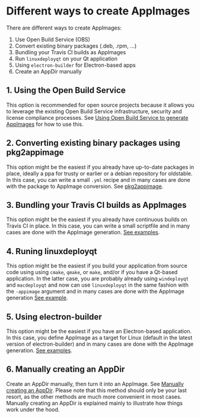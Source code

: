 # Different ways to create AppImages

There are different ways to create AppImages:

1. Use Open Build Service (OBS)
1. Convert existing binary packages (.deb, .rpm, ...)
1. Bundling your Travis CI builds as AppImages
1. Run `linuxdeployqt` on your Qt application
1. Using `electron-builder` for Electron-based apps
1. Create an AppDir manually

## 1. Using the Open Build Service

This option is recommended for open source projects because it allows you to leverage the existing Open Build Service infrastructure, security and license compliance processes. See [Using Open Build Service to generate AppImages](obs.md) for how to use this.

## 2. Converting existing binary packages using pkg2appimage

This option might be the easiest if you already have up-to-date packages in place, ideally a ppa for trusty or earlier or a debian repository for oldstable. In this case, you can write a small `.yml` recipe and in many cases are done with the package to AppImage conversion. See [pkg2appimage](pkg2appimage.md).

## 3. Bundling your Travis CI builds as AppImages

This option might be the easiest if you already have continuous builds on Travis CI in place. In this case, you can write a small scriptfile and in many cases are done with the AppImage generation. [See examples](https://github.com/search?utf8=%E2%9C%93&q=%22Package+the+binaries+built+on+Travis-CI+as+an+AppImage%22&type=Code&ref=searchresults).

## 4. Runing linuxdeployqt

This option might be the easiest if you build your application from source code using using `cmake`, `qmake`, or `make`, and/or if you have a Qt-based application. In the latter case, you are probably already using `windeployqt` and `macdeployqt` and now can use `linuxdeployqt` in the same fashion with the `-appimage` argument and in many cases are done with the AppImage generation [See example](https://github.com/coryo/amphetype2/blob/2d41de3b0c19ab9286672ff0d6a7c11eadc13d9c/.travis/deploy.sh).

## 5. Using electron-builder

This option might be the easiest if you have an Electron-based application. In this case, you define AppImage as a target for Linux (default in the latest version of electron-builder) and in many cases are done with the AppImage generation. [See examples](https://github.com/search?utf8=%E2%9C%93&q=electron-builder+linux+target+appimage&type=Code&ref=searchresults).

## 6. Manually creating an AppDir

Create an AppDir manually, then turn it into an AppImage. See [Manually creating an AppDir](manual.md). Please note that this method should only be your last resort, as the other methods are much more convenient in most cases. Manually creating an AppDir is explained mainly to illustrate how things work under the hood. 
